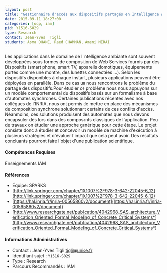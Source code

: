 ```yaml
---
layout: post
title: "Gestionnaire d'accès aux dispositifs partagés en Intelligence Ambiante :  Du modèle au composant"
date: 2015-09-11 18:27:00
categories: [oqp, iam]
pid: Y1516-S029
type: Research
contact: Jean-Yves  Tigli
students: Asma DHANE, Raed CHAMMAN, Ameni MERAI
---
```

       
Les applications dans le domaine de l'intelligence ambiante sont souvent développées sous formes de composition de Web Services fournis par des Dispositifs (smart phone, smart TV, appareils domotiques, équipements portés comme une montre, des lunettes connectées ...).
Selon les dispositifs disponibles à chaque instant, plusieurs applications peuvent être déployées en parallèle. Dans ce cas un nous rencontrons le problème du partage des dispositifs.Pour étudier ce problème nous nous appuyons sur un modèle comportemental du dispositifs basés sur un formalisme à base d'automates synchrones. Certaines publications récentes avec nos collègues de l'INRIA, nous ont permis de mettre en place des mécanismes de composition synchrone solutionnant certains de ces conflits d'accès. Néanmoins, ces solutions produisent des automates que nous devons encapsuler dès lors dans des composants classiques de l'application.
Peu de travaux on étudier une approche générique pour cette étape. Le projet consiste donc à étudier et concevoir un modèle de machine d'exécution à plusieurs stratégies et d'évaluer l'impact que cela peut avoir. Des résultats concluants pourront faire l'objet d'une publication scientifique. 

#### Compétences Requises
Enseignements IAM


#### Références

  * Équipe: SPARKS
  * [http://link.springer.com/chapter/10.1007%2F978-3-642-22045-6_12](http://link.springer.com/chapter/10.1007%2F978-3-642-22045-6_12)
  * [https://hal.inria.fr/inria-00565860v2/document](https://hal.inria.fr/inria-00565860v2/document)
  * [http://www.researchgate.net/publication/4042968_SAS_architecture_Verification_Oriented_Formal_Modeling_of_Concrete_Critical_Systems*](http://www.researchgate.net/publication/4042968_SAS_architecture_Verification_Oriented_Formal_Modeling_of_Concrete_Critical_Systems*)

#### Informations Administratives
  * Contact : Jean-Yves  Tigli <tigli@unice.fr>
  * Identifiant sujet : `Y1516-S029`
  * Type : Research
  * Parcours Recommandés : IAM
     